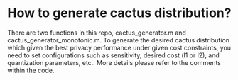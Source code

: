 # How to generate cactus distribution?

There are two functions in this repo, cactus_generator.m and cactus_generator_monotonic.m. To generate the desired cactus distribution which given the best privacy performance under given cost constraints, you need to set configurations such as sensitivity, desired cost (l1 or l2), and quantization parameters, etc.. More details please refer to the comments within the code.
